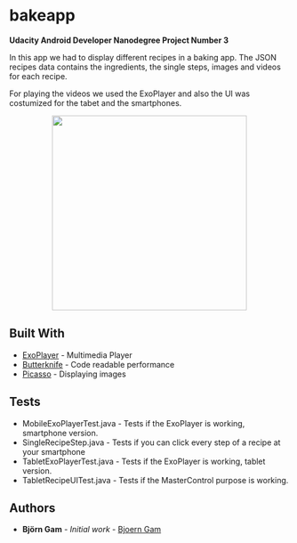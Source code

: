 # bakeapp
<b> Udacity Android Developer Nanodegree Project Number 3 </b>

In this app we had to display different recipes in a baking app. The JSON recipes data
contains the ingredients, the single steps, images and videos for each recipe. 

For playing the videos we used the ExoPlayer and also the UI was costumized for the 
tabet and the smartphones.

<p align="center">
  <img src="https://pbs.twimg.com/media/DETZlQQXgAIN3KK.jpg:large" width="350"/>
</p>


## Built With

* [ExoPlayer](https://google.github.io/ExoPlayer/) - Multimedia Player
* [Butterknife](https://jakewharton.github.io/butterknife/) - Code readable performance 
* [Picasso](https://square.github.io/picasso/) - Displaying images 

## Tests

* MobileExoPlayerTest.java - Tests if the ExoPlayer is working, smartphone version.
* SingleRecipeStep.java - Tests if you can click every step of a recipe at your smartphone
* TabletExoPlayerTest.java - Tests if the ExoPlayer is working, tablet version.
* TabletRecipeUITest.java - Tests if the MasterControl purpose is working. 

## Authors

* **Björn Gam** - *Initial work* - [Bjoern Gam](https://github.com/bjoerngam)
